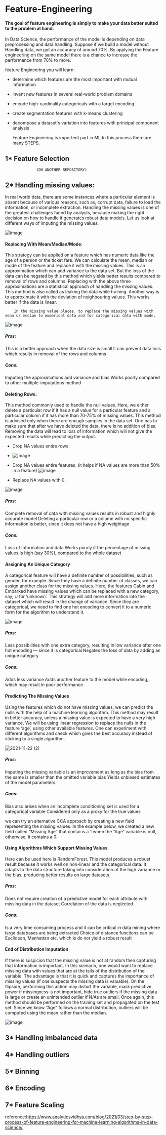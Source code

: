 # Feature-Engineering
#### The goal of feature engineering is simply to make your data better suited to the problem at hand.
   In Data Science, the performance of the model is depending on data preprocessing and data handling. Suppose if we build a model without Handling data, we got an accuracy of around 70%. By applying the Feature engineering on the same model there is a chance to increase the performance from 70% to more.

  feature Engineering you will learn:
 - determine which features are the most important with mutual information
 - invent new features in several real-world problem domains
 - encode high-cardinality categoricals with a target encoding
 - create segmentation features with k-means clustering
 - decompose a dataset's variation into features with principal component analysis
     
     Feature Engineering is importent part in ML.In this process there are many STEPS.
  
  ## 1* Feature Selection
                  (ON ANOTHER REPOSITORY)
  ## 2* Handling missing values:
  
In real world data, there are some instances where a particular element is absent because of various reasons, such as, corrupt data, failure to load the information, or incomplete extraction. Handling the missing values is one of the greatest challenges faced by analysts, because making the right decision on how to handle it generates robust data models. Let us look at different ways of imputing the missing values.
     
![image](https://user-images.githubusercontent.com/83010684/142798630-9b918502-a85b-4138-bb4d-569e199da9cd.png)

  #### Replacing With Mean/Median/Mode:
  
This strategy can be applied on a feature which has numeric data like the age of a person or the ticket fare. We can calculate the mean, median or mode of the feature and replace it with the missing values. This is an approximation which can add variance to the data set. But the loss of the data can be negated by this method which yields better results compared to removal of rows and columns. Replacing with the above three approximations are a statistical approach of handling the missing values. This method is also called as leaking the data while training. Another way is to approximate it with the deviation of neighbouring values. This works better if the data is linear.  
  
        In the missing value places, to replace the missing values with mean or median to numerical data and for categorical data with mode.

  ![image](https://user-images.githubusercontent.com/83010684/142797825-0f8cac56-9a90-4729-b8ba-2b37847a69b5.png)
##### Pros:
This is a better approach when the data size is small
It can prevent data loss which results in removal of the rows and columns
##### Cons:
Imputing the approximations add variance and bias
Works poorly compared to other multiple-imputations method
  
 #### Deleting Rows:
  
This method commonly used to handle the null values. Here, we either delete a particular row if it has a null value for a particular feature and a particular column if it has more than 70-75% of missing values. This method is advised only when there are enough samples in the data set. One has to make sure that after we have deleted the data, there is no addition of bias. Removing the data will lead to loss of information which will not give the expected results while predicting the output.

- Drop NA values entire rows.
- ![image](https://user-images.githubusercontent.com/83010684/142797896-daa638fc-e279-4b44-afbb-30d49fc50612.png)

- Drop NA values entire features. (it helps if NA values are more than 50% in a feature)
 ![image](https://user-images.githubusercontent.com/83010684/142797966-a8213a36-44ab-4e07-a551-9bfe9a88c35f.png)

- Replace NA values with 0.
 
![image](https://user-images.githubusercontent.com/83010684/142797987-9077b003-9f76-47f7-97f8-68035e9f304d.png)


##### Pros:
Complete removal of data with missing values results in robust and highly accurate model
Deleting a particular row or a column with no specific information is better, since it does not have a high weightage
##### Cons:
Loss of information and data
Works poorly if the percentage of missing values is high (say 30%), compared to the whole dataset
       
#### Assigning An Unique Category

A categorical feature will have a definite number of possibilities, such as gender, for example. Since they have a definite number of classes, we can assign another class for the missing values. Here, the features Cabin and Embarked have missing values which can be replaced with a new category, say, U for ‘unknown’. This strategy will add more information into the dataset which will result in the change of variance. Since they are categorical, we need to find one hot encoding to convert it to a numeric form for the algorithm to understand it.

![image](https://user-images.githubusercontent.com/83010684/142799835-511f3a85-d4d5-4164-85e0-f2125d03de10.png)

 ##### Pros:
Less possibilities with one extra category, resulting in low variance after one hot encoding — since it is categorical
Negates the loss of data by adding an unique category
##### Cons:
Adds less variance
Adds another feature to the model while encoding, which may result in poor performance
#### Predicting The Missing Values

Using the features which do not have missing values, we can predict the nulls with the help of a machine learning algorithm. This method may result in better accuracy, unless a missing value is expected to have a very high variance. We will be using linear regression to replace the nulls in the feature ‘age’, using other available features. One can experiment with different algorithms and check which gives the best accuracy instead of sticking to a single algorithm.

![2021-11-22 (2)](https://user-images.githubusercontent.com/83010684/142806936-06367f33-947c-4c6f-8d6a-d4cdc0bad2fc.png)


##### Pros:
Imputing the missing variable is an improvement as long as the bias from the same is smaller than the omitted variable bias
Yields unbiased estimates of the model parameters
##### Cons:
Bias also arises when an incomplete conditioning set is used for a categorical variable
Considered only as a proxy for the true values

we can try an alternative CCA approach by creating a new field representing the missing values. In the example below, we created a new field called “Missing Age” that contains a 1 when the “Age” variable is null, otherwise, it contains a 0.
  
#### Using Algorithms Which Support Missing Values
Here can be used here is RandomForest. This model produces a robust result because it works well on non-linear and the categorical data. It adapts to the data structure taking into consideration of the high variance or the bias, producing better results on large datasets.
##### Pros:
Does not require creation of a predictive model for each attribute with missing data in the dataset
Correlation of the data is neglected
##### Cons:
Is a very time consuming process and it can be critical in data mining where large databases are being extracted
Choice of distance functions can be Euclidean, Manhattan etc. which is do not yield a robust result

#### End of Distribution Imputation
If there is suspicion that the missing value is not at random then capturing that information is important. In this scenario, one would want to replace missing data with values that are at the tails of the distribution of the variable. The advantage is that it is quick and captures the importance of missing values (if one suspects the missing data is valuable). On the flipside, performing this action may distort the variable, mask predictive power if missingness is not important, hide true outliers if the missing data is large or create an unintended outlier if N/As are small.  Once again, this method should be performed on the training set and propagated on the test set.  Since we know “Age” follows a normal distribution, outliers will be computed using the mean rather than the median.

![image](https://user-images.githubusercontent.com/83010684/142810027-00a56e8a-7cde-4da4-9b29-065be83b07b5.png)


  ## 3* Handling imbalanced data
  ## 4* Handling outliers
  ## 5* Binning
  ## 6* Encoding
  ## 7* Feature Scaling
  
  reference:https://www.analyticsvidhya.com/blog/2021/03/step-by-step-process-of-feature-engineering-for-machine-learning-algorithms-in-data-science/
